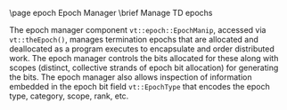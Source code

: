 \page epoch Epoch Manager
\brief Manage TD epochs

The epoch manager component `vt::epoch::EpochManip`, accessed via
`vt::theEpoch()`, manages termination epochs that are allocated and deallocated
as a program executes to encapsulate and order distributed work. The epoch
manager controls the bits allocated for these along with scopes (distinct,
collective strands of epoch bit allocation) for generating the bits. The epoch
manager also allows inspection of information embedded in the epoch bit field
`vt::EpochType` that encodes the epoch type, category, scope, rank, etc.
